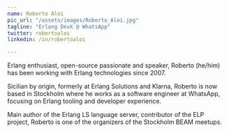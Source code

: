 ```yaml
---
name: Roberto Aloi
pic_url: "/assets/images/Roberto_Aloi.jpg"
tagline: "Erlang DevX @ WhatsApp"
twitter: robertoaloi
linkedin: /in/robertoaloi

---
```

Erlang enthusiast, open-source passionate and speaker, Roberto (he/him) has been working with Erlang technologies since 2007.

Sicilian by origin, formerly at Erlang Solutions and Klarna, Roberto is now based in Stockholm where he works as a software engineer at WhatsApp, focusing on Erlang tooling and developer experience.

Main author of the Erlang LS language server, contributor of the ELP project, Roberto is one of the organizers of the Stockholm BEAM meetups.
